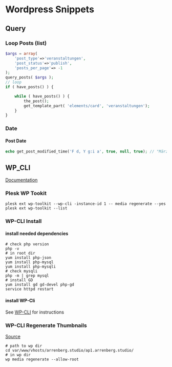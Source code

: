 # Wordpress Snippets

## Query

### Loop Posts (list)

```php
$args = array(
	'post_type'=>'veranstaltungen', 
	'post_status'=>'publish', 
	'posts_per_page'=> -1
);
query_posts( $args );
// loop
if ( have_posts() ) {

    while ( have_posts() ) {
        the_post();
        get_template_part( 'elements/card', 'veranstaltungen');
    }
}
```

### Date

#### Post Date
```php
echo get_post_modified_time('F d, Y g:i a', true, null, true); // "März 21, 2017 7:02 pm"
```

## WP_CLI
[Documentation](https://developer.wordpress.org/cli/commands/)

### Plesk WP Tookit

```ssh
plesk ext wp-toolkit --wp-cli -instance-id 1 -- media regenerate --yes
plesk ext wp-toolkit --list
```
### WP-CLI Install

#### install needed dependencies 

```ssh
# check php version
php -v 
# in root dir
yum install php-json 
yum install php-mysql 
yum install php-mysqli 
# check mysqli
php -m | grep mysql
# install GD
yum install gd gd-devel php-gd
service httpd restart
```

#### install WP-Cli

See [WP-CLI](https://wp-cli.org) for instructions


### WP-CLI Regenerate Thumbnails
[Source](https://developer.wordpress.org/cli/commands/media/regenerate/)
```ssh
# path to wp dir
cd var/www/vhosts/arrenberg.studio/ap1.arrenberg.studio/ 
# in wp dir
wp media regenerate --allow-root 
```